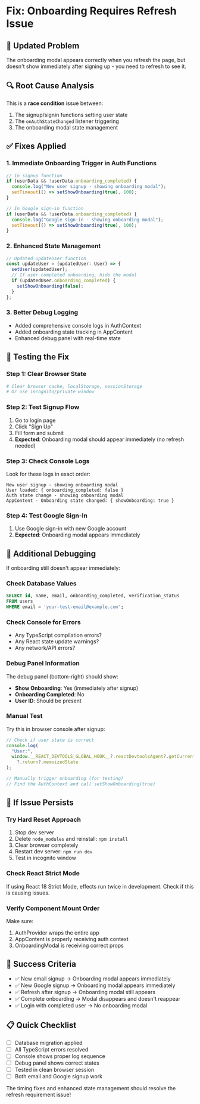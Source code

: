# Fix: Onboarding Requires Refresh Issue

## 🐛 **Updated Problem**

The onboarding modal appears correctly when you refresh the page, but doesn't show immediately after signing up - you need to refresh to see it.

## 🔍 **Root Cause Analysis**

This is a **race condition** issue between:

1. The signup/signin functions setting user state
2. The `onAuthStateChanged` listener triggering
3. The onboarding modal state management

## ✅ **Fixes Applied**

### 1. **Immediate Onboarding Trigger in Auth Functions**

```typescript
// In signup function
if (userData && !userData.onboarding_completed) {
  console.log("New user signup - showing onboarding modal");
  setTimeout(() => setShowOnboarding(true), 100);
}

// In Google sign-in function
if (userData && !userData.onboarding_completed) {
  console.log("Google sign-in - showing onboarding modal");
  setTimeout(() => setShowOnboarding(true), 100);
}
```

### 2. **Enhanced State Management**

```typescript
// Updated updateUser function
const updateUser = (updatedUser: User) => {
  setUser(updatedUser);
  // If user completed onboarding, hide the modal
  if (updatedUser.onboarding_completed) {
    setShowOnboarding(false);
  }
};
```

### 3. **Better Debug Logging**

- Added comprehensive console logs in AuthContext
- Added onboarding state tracking in AppContent
- Enhanced debug panel with real-time state

## 🧪 **Testing the Fix**

### **Step 1: Clear Browser State**

```bash
# Clear browser cache, localStorage, sessionStorage
# Or use incognito/private window
```

### **Step 2: Test Signup Flow**

1. Go to login page
2. Click "Sign Up"
3. Fill form and submit
4. **Expected**: Onboarding modal should appear immediately (no refresh needed)

### **Step 3: Check Console Logs**

Look for these logs in exact order:

```
New user signup - showing onboarding modal
User loaded: { onboarding_completed: false }
Auth state change - showing onboarding modal
AppContent - Onboarding state changed: { showOnboarding: true }
```

### **Step 4: Test Google Sign-In**

1. Use Google sign-in with new Google account
2. **Expected**: Onboarding modal appears immediately

## 🔧 **Additional Debugging**

If onboarding still doesn't appear immediately:

### **Check Database Values**

```sql
SELECT id, name, email, onboarding_completed, verification_status
FROM users
WHERE email = 'your-test-email@example.com';
```

### **Check Console for Errors**

- Any TypeScript compilation errors?
- Any React state update warnings?
- Any network/API errors?

### **Debug Panel Information**

The debug panel (bottom-right) should show:

- **Show Onboarding**: Yes (immediately after signup)
- **Onboarding Completed**: No
- **User ID**: Should be present

### **Manual Test**

Try this in browser console after signup:

```javascript
// Check if user state is correct
console.log(
  "User:",
  window.__REACT_DEVTOOLS_GLOBAL_HOOK__?.reactDevtoolsAgent?.getCurrentFiber?.()
    ?.return?.memoizedState
);

// Manually trigger onboarding (for testing)
// Find the AuthContext and call setShowOnboarding(true)
```

## 🚀 **If Issue Persists**

### **Try Hard Reset Approach**

1. Stop dev server
2. Delete `node_modules` and reinstall: `npm install`
3. Clear browser completely
4. Restart dev server: `npm run dev`
5. Test in incognito window

### **Check React Strict Mode**

If using React 18 Strict Mode, effects run twice in development. Check if this is causing issues.

### **Verify Component Mount Order**

Make sure:

1. AuthProvider wraps the entire app
2. AppContent is properly receiving auth context
3. OnboardingModal is receiving correct props

## 🎯 **Success Criteria**

- ✅ New email signup → Onboarding modal appears immediately
- ✅ New Google signup → Onboarding modal appears immediately
- ✅ Refresh after signup → Onboarding modal still appears
- ✅ Complete onboarding → Modal disappears and doesn't reappear
- ✅ Login with completed user → No onboarding modal

## 📋 **Quick Checklist**

- [ ] Database migration applied
- [ ] All TypeScript errors resolved
- [ ] Console shows proper log sequence
- [ ] Debug panel shows correct states
- [ ] Tested in clean browser session
- [ ] Both email and Google signup work

The timing fixes and enhanced state management should resolve the refresh requirement issue!
